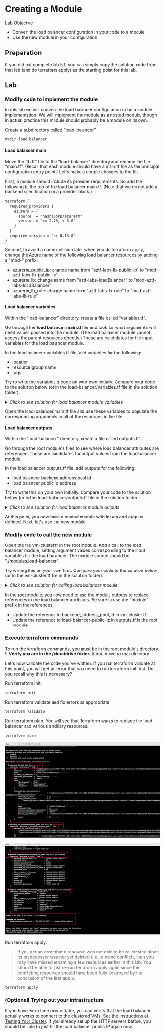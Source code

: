 # Creating a Module

Lab Objective
- Convert the load balancer configuration in your code to a module
- Use the new module in your configuration

## Preparation

If you did not complete lab 5.1, you can simply copy the solution code from that lab (and do terraform apply) as the starting point for this lab.

## Lab

### Modify code to implement the module

In this lab we will convert the load balancer configuration to be a module implementation.  We will implement the module as a nested module, though in actual practice this module should probably be a module on its own.

Create a subdirectory called “load-balancer”.
```
mkdir load-balancer
```

#### Load balancer main

Move the “lb.tf” file to the “load-balancer” directory and rename the file “main.tf”.  (Recall that each module should have a main.tf file as the principal configuration entry point.)  Let's make a couple changes to the file.

First, a module should include its provider requirements.  So add the following to the top of the load balancer main.tf.  (Note that we do not add a backend specification or a provider block.)
```
terraform {
  required_providers {
    azurerm = {
      source  = "hashicorp/azurerm"
      version = ">= 2.20, < 3.0"
    }
  }
  required_version = "~> 0.13.0"
}
```

Second, to avoid a name collision later when you do terraform apply, change the Azure name of the following load balancer resources by adding a "mod-" prefix:
  * azurerm_public_ip:  change name from "aztf-labs-lb-public-ip" to "mod-aztf-labs-lb-public-ip"
  * azurerm_lb: change name from "aztf-labs-loadBalancer" to "mod-aztf-labs-loadBalancer"
  * azurerm_lb_rule:  change name from "aztf-labs-lb-rule" to "mod-aztf-labs-lb-rule"

#### Load balancer variables

Within the “load-balancer” directory, create a file called “variables.tf”.

Go through the **load balancer main.tf** file and look for what arguments will need values passed into the module.  (The load balancer module cannot access the parent resources directly.)  These are candidates for the input variables for the load balancer module.

In the load balancer variables.tf file, add variables for the following:
  * location
  * resource group name
  * tags

Try to write the variables.tf code on your own initially. Compare your code to the solution below (or in the load-balancer/variables.tf file in the solution folder).

<details>

 _<summary>Click to see solution for load balancer module variables</summary>_

```
variable "location" {
  type = string
}

variable "resource_group_name" {
  type = string
}

variable "tags" {
  type = map(string)
}
```
</details>

Open the load-balancer main.tf file and use these variables to populate the corresponding arguments in all of the resources in the file.

#### Load balancer outputs

Within the “load-balancer” directory, create a file called outputs.tf”.

Go through the root module's files to see where load balancer attributes are referenced.  These are candidates for output values from the load balancer module.

In the load balancer outputs.tf file, add outputs for the following:
  * load balancer backend address pool id
  * load balancer public ip address

Try to write this on your own initially.  Compare your code to the solution below (or in the load-balancer/outputs.tf file in the solution folder).

<details>

 _<summary>Click to see solution for load balancer module outputs</summary>_

```
output "backend_address_pool_id" {
  value = azurerm_lb_backend_address_pool.lab.id
}

output "public_ip_address" {
  value = azurerm_public_ip.lab-lb.ip_address
}
```
</details>

At this point, you now have a nested module with inputs and outputs defined.  Next, let's use the new module.

### Modify code to call the new module

Open the file vm-cluster.tf in the root module.  Add a call to the load balancer module, setting argument values corresponding to the input variables for the load balancer.  The module source should be "./modules/load-balancer".

Try writing this on your own first. Compare your code to the solution below (or in the vm-cluster.tf file in the solution folder).

<details>

 _<summary>Click to see solution for calling load balancer module</summary>_

```
module "load-balancer" {
  source = "./load-balancer"

  location            = local.region
  resource_group_name = azurerm_resource_group.lab.name
  tags                = local.common_tags
}
```
</details>

In the root module, you now need to use the module outputs to replace references to the load balancer attributes.  Be sure to use the "module" prefix in the references.

* Update the reference to backend_address_pool_id in vm-cluster.tf
* Update the reference to load-balancer-public-ip in outputs.tf in the root module.

### Execute terraform commands

To run the terraform commands, you must be in the root module's directory.  :bangbang: **Verify you are in the /clouddrive folder.**  If not, move to that directory.

Let's now validate the code you've written.  If you run terraform validate at this point, you will get an error that you need to run terraform init first.  Do you recall why this is necessary?

Run terraform init.
```
terraform init
```

Run terraform validate and fix errors as appropriate.
```
terraform validate
```

Run terraform plan. You will see that Terraform wants to replace the load balancer and various ancillary resources.
```
terraform plan
```

![Terraform Plan - LB Module](./images/tf-plan-lb-module1.png "Terraform Plan - LB Module")

![Terraform Plan - LB Module](./images/tf-plan-lb-module2.png "Terraform Plan - LB Module")


Run terraform apply:
> If you get an error that a resource was not able to be re-created since its predecessor was not yet deleted (i.e., a name conflict), then you may have missed renaming a few resources earlier in this lab.  You should be able to just re-run terraform apply again since the conflicting resources should have been fully destroyed by the conclusion of the first apply.
```
terraform apply
```

### (Optional) Trying out your infrastructure

If you have extra time now or later, you can verify that the load balancer actually works to connect to the clustered VMs.  See the instructions at [Testing Your Cluster](../testing_your_cluster.md).  If you already set up the HTTP servers before, you should be able to just hit the load balancer public IP again now.
